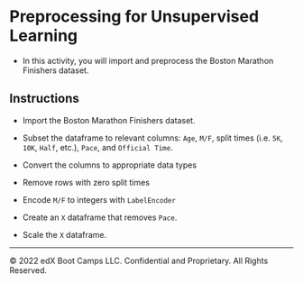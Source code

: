 # Preprocessing for Unsupervised Learning

* In this activity, you will import and preprocess the Boston Marathon Finishers dataset.

## Instructions

* Import the Boston Marathon Finishers dataset.

* Subset the dataframe to relevant columns: `Age`, `M/F`, split times (i.e. `5K`, `10K`, `Half`, etc.), `Pace`, and `Official Time`.

* Convert the columns to appropriate data types

* Remove rows with zero split times

* Encode `M/F` to integers with `LabelEncoder`

* Create an `X` dataframe that removes `Pace`.

* Scale the `X` dataframe.

---

© 2022 edX Boot Camps LLC. Confidential and Proprietary. All Rights Reserved.